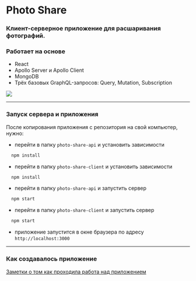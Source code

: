 # Photo Share

### Клиент-серверное приложение для расшаривания фотографий.

### Работает на основе

- React
- Apollo Server и Apollo Client
- MongoDB
- Трёх базовых GraphQL-запросов: Query, Mutation, Subscription

![](./img/demo.gif)

---

### Запуск сервера и приложения

После копирования приложения с репозитория на свой компьютер, нужно:

- перейти в папку `photo-share-api` и установить зависимости

```js
  npm install
```

- перейти в папку `photo-share-client` и установить зависимости

```js
  npm install
```

- перейти в папку `photo-share-api` и запустить сервер

```js
  npm start
```

- перейти в папку `photo-share-client` и запустить сервер

```js
  npm start
```

- приложение запустится в окне браузера по адресу `http://localhost:3000`

---

### Как создавалось приложение

[Заметки о том как проходила работа над приложением](./working-prossess.md)
